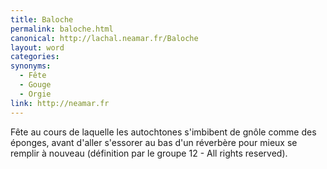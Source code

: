 ```yaml
---
title: Baloche
permalink: baloche.html
canonical: http://lachal.neamar.fr/Baloche
layout: word
categories:
synonyms:
  - Fête
  - Gouge
  - Orgie
link: http://neamar.fr
---
```


Fête au cours de laquelle les autochtones s'imbibent de gnôle comme des éponges, avant d'aller s'essorer au bas d'un réverbère pour mieux se remplir à nouveau (définition par le groupe 12 - All rights reserved).

